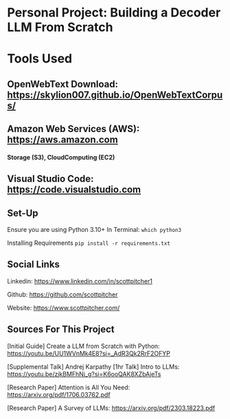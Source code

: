 # Personal Project: Building a Decoder LLM From Scratch

# Tools Used
## OpenWebText Download: https://skylion007.github.io/OpenWebTextCorpus/
## Amazon Web Services (AWS): https://aws.amazon.com
#### Storage (S3), CloudComputing (EC2)
## Visual Studio Code: https://code.visualstudio.com
## Set-Up
Ensure you are using Python 3.10+
In Terminal: ```which python3```

Installing Requirements ```pip install -r requirements.txt```

## Social Links
Linkedin: https://www.linkedin.com/in/scottpitcher1

Github: https://github.com/scottpitcher

Website: https://www.scottpitcher.com/

## Sources For This Project
[Initial Guide] Create a LLM from Scratch with Python: https://youtu.be/UU1WVnMk4E8?si=_AdR3Qk2RrF2OFYP

[Supplemental Talk] Andrej Karpathy [1hr Talk] Intro to LLMs: https://youtu.be/zjkBMFhNj_g?si=K6ooQAK8XZbAjeTs

[Research Paper] Attention is All You Need: https://arxiv.org/pdf/1706.03762.pdf

[Research Paper] A Survey of LLMs: https://arxiv.org/pdf/2303.18223.pdf